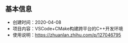 ## 基本信息
- 创建时间：2020-04-08
- 项目内容：VSCode+CMake构建跨平台的C++开发环境
- 使用说明：https://zhuanlan.zhihu.com/p/127046795